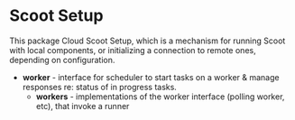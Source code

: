 # Scoot Setup

This package Cloud Scoot Setup, which is a mechanism for
running Scoot with local components, or initializing a connection
to remote ones, depending on configuration.

* __worker__ - interface for scheduler to start tasks on a worker & manage responses re: status of in progress tasks.
    * __workers__ - implementations of the worker interface (polling worker, etc), that invoke a runner